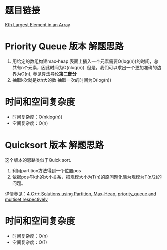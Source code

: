 # 题目链接

[Kth Largest Element in an Array](https://leetcode.com/problems/kth-largest-element-in-an-array/)

# Priority Queue 版本 解题思路

1. 用给定的数组构建max-heap  表面上插入一个元素需要O(log(n))的时间，总共有n个元素，因此时间为O(nlog(n)). 但是，我们可以求出一个更加准确的边界为O(n), 参见算法导论**第二部分**
2. 抽取k次就是kth大的数   抽取一次的时间为O(log(n))

# 时间和空间复杂度

- 时间复杂度：O(nklog(n))
- 空间复杂度：O(n)

# Quicksort 版本 解题思路

这个版本的思路类似于Quick sort.

1. 利用partition方法得到一个位置pos
2. 依据pos与kth的大小关系，把规模大小为T(n)的原问题化简为规模为T(n/2)的问题。

详情参见：[4 C++ Solutions using Partition, Max-Heap, priority_queue and multiset respectively](https://discuss.leetcode.com/topic/15256/4-c-solutions-using-partition-max-heap-priority_queue-and-multiset-respectively)

# 时间和空间复杂度

- 时间复杂度：O(n)
- 空间复杂度：O(1)
